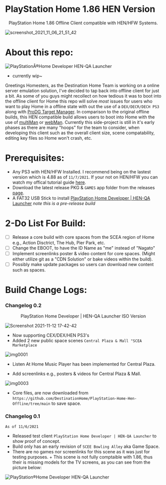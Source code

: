 # PlayStation Home 1.86 HEN Version

<p align="center">
    PlayStation Home 1.86 Offline Client compatible with HEN/HFW Systems.
</p>

![screenshot_2021_11_06_21_51_42](https://user-images.githubusercontent.com/67494727/140632062-ed93bea0-f144-4e7a-ac98-a57d564db1a4.png)

# About this repo:

![PlayStationÂ®Home Developer   HEN-QA Launcher](https://user-images.githubusercontent.com/67494727/140632031-0ee81fb5-b2a6-4a5c-bd81-06a05520a3b2.png)

- currently wip~

Greetings Homesters, as the Destination Home Team is working on a online server emulation solution, I've decided to tap back into offline client for just a bit. As some of you guys might recollect on how tedious it was to boot into the offline client for Home this repo will solve *most* issues for users who want to play Home in a offline state with out the use of a `DEX/DECR/DECH PS3` along with [ProDG Target Manager](https://en.wikipedia.org/wiki/ProDG_(software)). In comparison to the original offline builds, this HEN compatible build allows users to boot into Home with the use of [multiMan](https://store.brewology.com/ahomebrew.php?brewid=24) or [webMan](https://github.com/aldostools/webMAN-MOD/releases). Currently this side-project is still in it's early phases as there are many "hoops" for the team to consider, when developing this client such as the overall client size, scene compatability, editing key files so Home won't crash, etc.


# Prerequisites:

- Any PS3 with HEN/HFW Installed. I recommend being on the lastest version which is 4.88 as of `11/7/2021`. If your not on HEN/HFW you can watch my offical tutorial guide [here](https://youtu.be/oJWhmBwlCcQ).
- Download the latest release PKG & `GAMES` app folder from the releases [page](https://github.com/DestinationHome/PlayStation-Home-Hen-Offline/releases).
- A FAT32 USB Stick to install [PlayStation Home Developer | HEN-QA Launcher](https://github.com/DestinationHome/PlayStation-Home-Hen-Offline/releases/tag/0.01) *note this is a pre-release build*

# 2-Do List For Build:

- [ ] Release a core build with core spaces from the SCEA region of Home e.g., Action Disctrict, The Hub, Pier Park, etc.
- [ ] Change the EBOOT, to have the ID Name as "me" instead of "Nagato"
- [ ] Implement screenlinks poster & video content for core spaces. (Might either utilize git as a "CDN Solution" or bake videos within the build).
- [ ] Possibly make update packages so users can download new content such as spaces.

# Build Change Logs:

### Changelog 0.2

<p align="center">
    PlayStation Home Developer | HEN-QA Launcher ISO Version
</p>

![Screenshot 2021-11-12 17-42-42](https://user-images.githubusercontent.com/67494727/141574720-07016976-e63e-4e19-8283-718d61e20287.png)

- Now supporting CEX/DEX/HEN PS3's
- Added 2 new public space scenes `Central Plaza & Mall "SCEA Marketplace`

![img0001](https://user-images.githubusercontent.com/67494727/141598974-98d74a1c-0da8-47c1-bbdb-825e9be784fa.PNG)

- Listen At Home Music Player has been implemented for Central Plaza. 

- Add screenlinks e.g., posters & videos for Central Plaza & Mall.

![img0003](https://user-images.githubusercontent.com/67494727/141599576-79f43fe0-f413-40fb-909a-22cefc2d2a29.PNG)

- Core files, are now downloaded from `https://github.com/DestinationHome/PlayStation-Home-Hen-Offline/tree/main` to save space.






### Changelog 0.1

`As of 11/6/2021`
- Released test client ```PlayStation Home Developer | HEN-QA Launcher``` to show proof of concept.
- Build only has an early revision of `SCEE Bowling Alley` aka Game Space.
- There are no games nor screenlinks for this scene as it was just for testing purposes. + This scene is not fully comptaible with 1.86, thus their is missing models for the TV screens, as you can see from the picture below:

![PlayStation®Home Developer   HEN-QA Launcher](https://user-images.githubusercontent.com/67494727/140633633-fd40075a-df5e-432c-8901-c2c6e79bd285.png)

